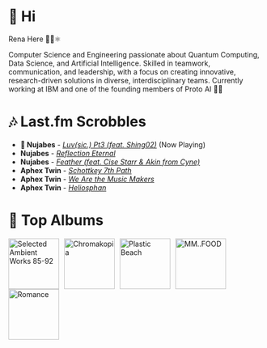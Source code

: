 # 👋 Hi

Rena Here 👩‍💻⚛️

Computer Science and Engineering passionate about Quantum Computing, Data Science, and Artificial Intelligence. Skilled in teamwork, communication, and leadership, with a focus on creating innovative, research-driven solutions in diverse, interdisciplinary teams.
Currently working at IBM and one of the founding members of Proto AI 🤖💪

# 🎶 Last.fm Scrobbles

- **🎵 Nujabes** - *[Luv(sic.) Pt3 (feat. Shing02)](https://www.last.fm/music/Nujabes/_/Luv(sic.)+Pt3+(feat.+Shing02))* (Now Playing)
- **Nujabes** - *[Reflection Eternal](https://www.last.fm/music/Nujabes/_/Reflection+Eternal)*
- **Nujabes** - *[Feather (feat. Cise Starr & Akin from Cyne)](https://www.last.fm/music/Nujabes/_/Feather+(feat.+Cise+Starr+&+Akin+from+Cyne))*
- **Aphex Twin** - *[Schottkey 7th Path](https://www.last.fm/music/Aphex+Twin/_/Schottkey+7th+Path)*
- **Aphex Twin** - *[We Are the Music Makers](https://www.last.fm/music/Aphex+Twin/_/We+Are+the+Music+Makers)*
- **Aphex Twin** - *[Heliosphan](https://www.last.fm/music/Aphex+Twin/_/Heliosphan)*

# 📀 Top Albums

<a href='https://www.last.fm/music/Aphex+Twin/Selected+Ambient+Works+85-92'><img src='https://lastfm.freetls.fastly.net/i/u/300x300/6f199a67803148cfb2cf2238b8fda0fb.jpg' alt='Selected Ambient Works 85-92' title='Aphex Twin - Selected Ambient Works 85-92' width='100' style='margin-right: 10px;'></a><a href='https://www.last.fm/music/Tyler,+the+Creator/Chromakopia'><img src='https://lastfm.freetls.fastly.net/i/u/300x300/8c0b389bb4cbf522bc5a2b58e15b6620.jpg' alt='Chromakopia' title='Tyler, the Creator - Chromakopia' width='100' style='margin-right: 10px;'></a><a href='https://www.last.fm/music/Gorillaz/Plastic+Beach'><img src='https://lastfm.freetls.fastly.net/i/u/300x300/ce6e2af584a5480b85b79371b219a92e.png' alt='Plastic Beach' title='Gorillaz - Plastic Beach' width='100' style='margin-right: 10px;'></a><a href='https://www.last.fm/music/MF+DOOM/MM..FOOD'><img src='https://lastfm.freetls.fastly.net/i/u/300x300/7d1a24c15c32327454fb83f6177c0b76.png' alt='MM..FOOD' title='MF DOOM - MM..FOOD' width='100' style='margin-right: 10px;'></a><a href='https://www.last.fm/music/Fontaines+D.C./Romance'><img src='https://lastfm.freetls.fastly.net/i/u/300x300/4f4ae1fdc6b81d93c41c0054d596ccf0.png' alt='Romance' title='Fontaines D.C. - Romance' width='100' style='margin-right: 10px;'></a>